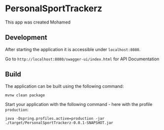 # PersonalSportTrackerz

This app was created Mohamed

## Development

After starting the application it is accessible under `localhost:8080`.

Go to `http://localhost:8080/swagger-ui/index.html` for API Documentation

## Build

The application can be built using the following command:

```
mvnw clean package
```

Start your application with the following command - here with the profile `production`:

```
java -Dspring.profiles.active=production -jar ./target/PersonalSportTrackerz-0.0.1-SNAPSHOT.jar
```